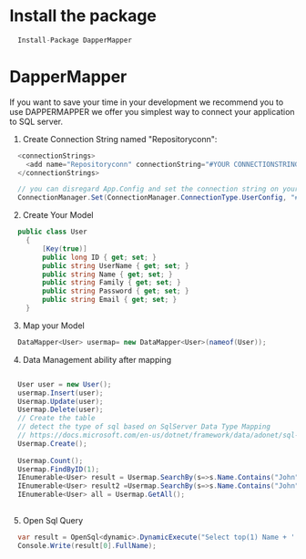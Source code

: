 # Install the package
```csharp
  Install-Package DapperMapper
```

# DapperMapper
If you want to save your time in your development we recommend you to use DAPPERMAPPER we offer you simplest way to connect
your application to SQL server.
1. Create Connection String named "Repositoryconn":

```csharp
  <connectionStrings>
    <add name="Repositoryconn" connectionString="#YOUR CONNECTIONSTRING#"/>
  </connectionStrings>
```

```csharp
  // you can disregard App.Config and set the connection string on your program
  ConnectionManager.Set(ConnectionManager.ConnectionType.UserConfig, "#YOURCONNECTIONSTRING");
```

2. Create Your Model

```csharp
  public class User
    {
        [Key(true)]
        public long ID { get; set; }
        public string UserName { get; set; }
        public string Name { get; set; }
        public string Family { get; set; }
        public string Password { get; set; }
        public string Email { get; set; }
    }
```

3. Map your Model

```csharp
  DataMapper<User> usermap= new DataMapper<User>(nameof(User));
```

4. Data Management ability after mapping

```csharp

  User user = new User();
  usermap.Insert(user);
  Usermap.Update(user);
  Usermap.Delete(user);
  // Create the table
  // detect the type of sql based on SqlServer Data Type Mapping
  // https://docs.microsoft.com/en-us/dotnet/framework/data/adonet/sql-server-data-type-mappings
  Usermap.Create();
  
  Usermap.Count();
  Usermap.FindByID(1);
  IEnumerable<User> result = Usermap.SearchBy(s=>s.Name.Contains("John"));
  IEnumerable<User> result2 =Usermap.SearchBy(s=>s.Name.Contains("John") && s.Family == "Doe");
  IEnumerable<User> all = Usermap.GetAll();
  
```

5. Open Sql Query

```csharp
  var result = OpenSql<dynamic>.DynamicExecute("Select top(1) Name + ' ' + Family as FullName from User");
  Console.Write(result[0].FullName);
```

